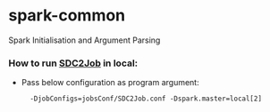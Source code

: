 # spark-common
Spark Initialisation and Argument Parsing


### How to run [SDC2Job](src/main/scala/jobs/SDC2Job.scala) in local:
* Pass below configuration as program argument:

        -DjobConfigs=jobsConf/SDC2Job.conf -Dspark.master=local[2]
